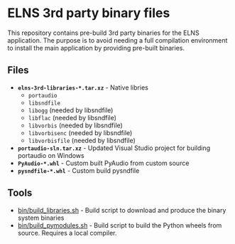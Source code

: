 # ELNS 3rd party binary files

This repository contains pre-build 3rd party binaries for the ELNS application.
The purpose is to avoid needing a full compilation environment to install the
main application by providing pre-built binaries.


## Files

 * **`elns-3rd-libraries-*.tar.xz`** - Native libries
   * `portaudio`
   * `libsndfile`
   * `libogg`  (needed by libsndfile)
   * `libflac`  (needed by libsndfile)
   * `libvorbis`  (needed by libsndfile)
   * `libvorbisenc`  (needed by libsndfile)
   * `libvorbisfile`  (needed by libsndfile)
 * **`portaudio-sln.tar.xz`** - Updated Visual Studio project for building
                                portaudio on Windows
 * **`PyAudio-*.whl`** - Custom built PyAudio from custom source
 * **`pysndfile-*.whl`** - Custom build pysndfile


## Tools

 * [bin/build_libraries.sh](bin/build_libraries.sh) - Build script to download
   and produce the binary system binaries
 * [bin/build_pymodules.sh](bin/build_pymodules.sh) - Build script to build
   the Python wheels from source. Requires a local compiler.

